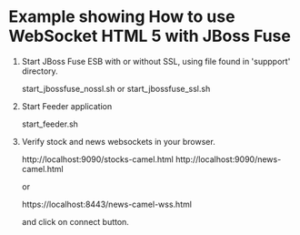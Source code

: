 # Example showing How to use WebSocket HTML 5 with JBoss Fuse

1) Start JBoss Fuse ESB with or without SSL, using file found in 'suppport' directory.

   start_jbossfuse_nossl.sh  or  start_jbossfuse_ssl.sh

2) Start Feeder application

   start_feeder.sh

3) Verify stock and news websockets in your browser.

    http://localhost:9090/stocks-camel.html
    http://localhost:9090/news-camel.html

    or 

    https://localhost:8443/news-camel-wss.html

    and click on connect button.

